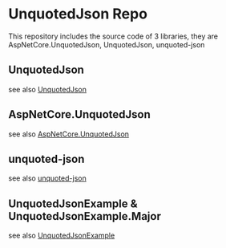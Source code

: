 # UnquotedJson Repo

This repository includes the source code of 3 libraries, they are AspNetCore.UnquotedJson, UnquotedJson, unquoted-json

## UnquotedJson

see also [UnquotedJson](https://github.com/xp44mm/UnquotedJson/blob/master/UnquotedJson/readme.md)

## AspNetCore.UnquotedJson

see also [AspNetCore.UnquotedJson](https://github.com/xp44mm/UnquotedJson/blob/master/AspNetCore.UnquotedJson/readme.md)

## unquoted-json

see also [unquoted-json](https://github.com/xp44mm/UnquotedJson/blob/master/unquoted-json/readme.md)

## UnquotedJsonExample & UnquotedJsonExample.Major

see also [UnquotedJsonExample](https://github.com/xp44mm/UnquotedJson/blob/master/UnquotedJsonExample/readme.md)
